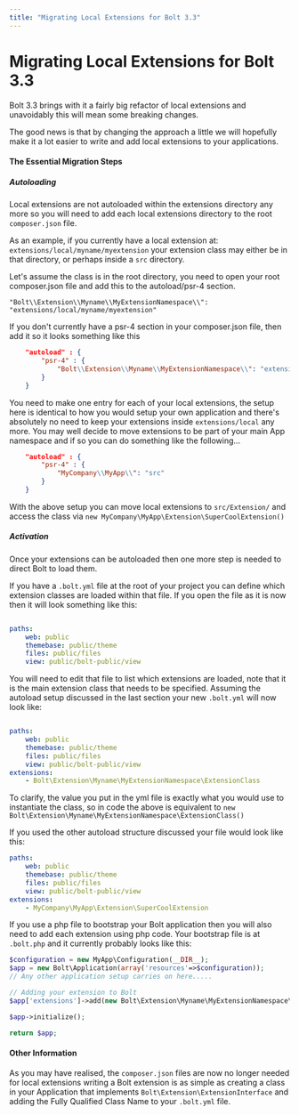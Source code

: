 ```yaml
---
title: "Migrating Local Extensions for Bolt 3.3"
---
```

Migrating Local Extensions for Bolt 3.3
===========================================

Bolt 3.3 brings with it a fairly big refactor of local extensions and unavoidably
this will mean some breaking changes.

The good news is that by changing the approach a little we will hopefully make
it a lot easier to write and add local extensions to your applications.

#### The Essential Migration Steps

##### Autoloading
Local extensions are not autoloaded within the extensions directory any more
so you will need to add each local extensions directory to the root `composer.json`
file.

As an example, if you currently have a local extension at: `extensions/local/myname/myextension`
your extension class may either be in that directory, or perhaps inside a `src` directory.

Let's assume the class is in the root directory, you need to open your root composer.json
file and add this to the autoload/psr-4 section.

    "Bolt\\Extension\\Myname\\MyExtensionNamespace\\": "extensions/local/myname/myextension"
    
If you don't currently have a psr-4 section in your composer.json file, then add it
so it looks something like this

```json
    "autoload" : {
        "psr-4" : {
            "Bolt\\Extension\\Myname\\MyExtensionNamespace\\": "extensions/local/myname/myextension"
        }
    }
```

You need to make one entry for each of your local extensions, the setup here is identical to how you
would setup your own application and there's absolutely no need to keep your extensions inside `extensions/local`
any more. You may well decide to move extensions to be part of your main App namespace and if so
you can do something like the following...

```json
    "autoload" : {
        "psr-4" : {
            "MyCompany\\MyApp\\": "src"
        }
    }
```

With the above setup you can move local extensions to `src/Extension/` and access the class via
`new MyCompany\MyApp\Extension\SuperCoolExtension()`

##### Activation
Once your extensions can be autoloaded then one more step is needed to direct Bolt to load them.

If you have a `.bolt.yml` file at the root of your project you can define which extension classes
are loaded within that file. If you open the file as it is now then it will look something like this:

```yaml

paths:
    web: public
    themebase: public/theme
    files: public/files
    view: public/bolt-public/view
```

You will need to edit that file to list which extensions are loaded, note that it is the main 
extension class that needs to be specified. Assuming the autoload setup discussed in the last
section your new `.bolt.yml` will now look like:

```yaml

paths:
    web: public
    themebase: public/theme
    files: public/files
    view: public/bolt-public/view
extensions:
    - Bolt\Extension\Myname\MyExtensionNamespace\ExtensionClass
```

To clarify, the value you put in the yml file is exactly what you would use to instantiate the 
class, so in code the above is equivalent to `new Bolt\Extension\Myname\MyExtensionNamespace\ExtensionClass()`

If you used the other autoload structure discussed your file would look like this:

```yaml
paths:
    web: public
    themebase: public/theme
    files: public/files
    view: public/bolt-public/view
extensions:
    - MyCompany\MyApp\Extension\SuperCoolExtension
```

If you use a php file to bootstrap your Bolt application then you will also need to add each
extension using php code. Your bootstrap file is at `.bolt.php` and it currently probably looks
like this:

```php
$configuration = new MyApp\Configuration(__DIR__);
$app = new Bolt\Application(array('resources'=>$configuration));
// Any other application setup carries on here.....

// Adding your extension to Bolt
$app['extensions']->add(new Bolt\Extension\Myname\MyExtensionNamespace\ExtensionClass();

$app->initialize();

return $app;
```

#### Other Information

As you may have realised, the `composer.json` files are now no longer needed for local extensions
writing a Bolt extension is as simple as creating a class in your Application that implements
 `Bolt\Extension\ExtensionInterface` and adding the Fully Qualified Class Name to your `.bolt.yml`
file.